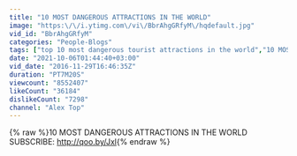 ```yaml
---
title: "10 MOST DANGEROUS ATTRACTIONS IN THE WORLD"
image: "https:\/\/i.ytimg.com\/vi\/BbrAhgGRfyM\/hqdefault.jpg"
vid_id: "BbrAhgGRfyM"
categories: "People-Blogs"
tags: ["top 10 most dangerous tourist attractions in the world","10 MOST DANGEROUS ATTRACTIONS IN THE WORLD","attractions"]
date: "2021-10-06T01:44:40+03:00"
vid_date: "2016-11-29T16:46:35Z"
duration: "PT7M20S"
viewcount: "8552407"
likeCount: "36184"
dislikeCount: "7298"
channel: "Alex Top"
---
```

{% raw %}10 MOST DANGEROUS ATTRACTIONS IN THE WORLD<br />SUBSCRIBE: <a rel="nofollow" target="blank" href="http://qoo.by/Jxl">http://qoo.by/Jxl</a>{% endraw %}
